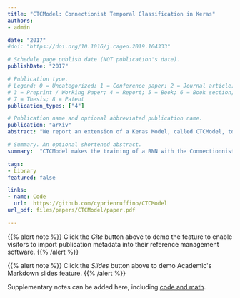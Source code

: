 ```yaml
---
title: "CTCModel: Connectionist Temporal Classification in Keras"
authors:
- admin

date: "2017"
#doi: "https://doi.org/10.1016/j.cageo.2019.104333"

# Schedule page publish date (NOT publication's date).
publishDate: "2017"

# Publication type.
# Legend: 0 = Uncategorized; 1 = Conference paper; 2 = Journal article;
# 3 = Preprint / Working Paper; 4 = Report; 5 = Book; 6 = Book section;
# 7 = Thesis; 8 = Patent
publication_types: ["4"]

# Publication name and optional abbreviated publication name.
publication: "arXiv"
abstract: "We report an extension of a Keras Model, called CTCModel, to perform the Connectionist Temporal Classification (CTC) in a transparent way. Combined with Recurrent Neural Networks, the Connectionist Temporal Classification is the reference method for dealing with unsegmented input sequences, i.e. with data that are a couple of observation and label sequences where each label is related to a subset of observation frames. CTCModel makes use of the CTC implementation in the Tensorflow backend for training and predicting sequences of labels using Keras. It consists of three branches made of Keras models: one for training, computing the CTC loss function; one for predicting, providing sequences of labels; and one for evaluating that returns standard metrics for analyzing sequences of predictions."

# Summary. An optional shortened abstract.
summary:  "CTCModel makes the training of a RNN with the Connectionnist Temporal Classification approach completely transparent. It directly inherits from the traditionnal Keras Model and uses the TensorFlow implementation of the CTC loss and decoding functions."

tags:
- Library
featured: false

links:
- name: Code
  url:  https://github.com/cyprienruffino/CTCModel
url_pdf: files/papers/CTCModel/paper.pdf

---
```


{{% alert note %}}
Click the *Cite* button above to demo the feature to enable visitors to import publication metadata into their reference management software.
{{% /alert %}}

{{% alert note %}}
Click the *Slides* button above to demo Academic's Markdown slides feature.
{{% /alert %}}

Supplementary notes can be added here, including [code and math](https://sourcethemes.com/academic/docs/writing-markdown-latex/).
